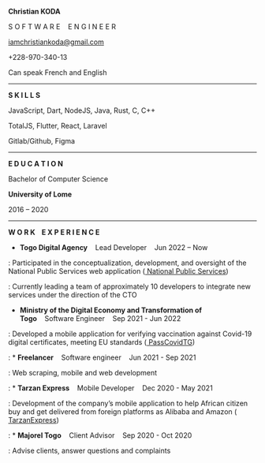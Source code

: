 **Christian KODA**

S O F T W A R E&nbsp;&nbsp;&nbsp;&nbsp;E N G I N E E R

iamchristiankoda@gmail.com

+228-970-340-13

Can speak French and English


---

**S K I L L S**

JavaScript, Dart, NodeJS, Java, Rust, C, C++

TotalJS, Flutter, React, Laravel

Gitlab/Github, Figma

---

**E D U C A T I O N**

Bachelor of Computer Science

**University of Lome**

2016 – 2020

---

**W O R K&nbsp;&nbsp;&nbsp;&nbsp;E X P E R I E N C E**

* **Togo Digital Agency**&nbsp;&nbsp;&nbsp;&nbsp;Lead Developer&nbsp;&nbsp;&nbsp;&nbsp;Jun 2022 – Now

: Participated in the conceptualization, development, and oversight of the National Public Services web application ([ National Public Services](https://service-public.gouv.tg/))

: Currently leading a team of approximately 10 developers to integrate new services under the direction of the CTO  
  
  
* **Ministry of the Digital Economy and Transformation of Togo**&nbsp;&nbsp;&nbsp;&nbsp;Software Engineer&nbsp;&nbsp;&nbsp;&nbsp;Sep 2021 - Jun 2022

: Developed a mobile application for verifying vaccination against Covid-19 digital certificates, meeting EU standards ([ PassCovidTG](https://passcovid.gouv.tg/))  
  
  
: * **Freelancer**&nbsp;&nbsp;&nbsp;&nbsp;Software engineer&nbsp;&nbsp;&nbsp;&nbsp;Jun 2021 - Sep 2021

: Web scraping, mobile and web development  
  
  
: * **Tarzan Express**&nbsp;&nbsp;&nbsp;&nbsp;Mobile Developer&nbsp;&nbsp;&nbsp;&nbsp;Dec 2020 - May 2021

: Development of the company’s mobile application to help African citizen buy and get delivered from foreign platforms as Alibaba and Amazon ([ TarzanExpress](https://play.google.com/store/apps/details?id=com.tarzan.app.introscreen))</span>  
  
  
: * **Majorel Togo**&nbsp;&nbsp;&nbsp;&nbsp;Client Advisor&nbsp;&nbsp;&nbsp;&nbsp;Sep 2020 - Oct 2020

: Advise clients, answer questions and complaints  
  
  
